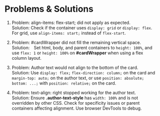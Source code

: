 # Problems & Solutions
1. Problem: align-items: flex-start; did not apply as expected. <br/>
Solution: Check if the container uses `display: grid` or `display: flex`. For grid, use `align-items: start;` instead of `flex-start`.

2. Problem: #cardWrapper did not fill the remaining vertical space. <br/>
Solution: Set html, body, and parent containers to `height: 100%`, and use `flex: 1` or `height: 100%` on **#cardWrapper** when using a flex column layout.

3. Problem: Author text would not align to the bottom of the card. <br/>
Solution: Use `display: flex;` `flex-direction: column;` on the card and `margin-top: auto;` on the author text, or use `position: absolute;` `bottom: ...;` with `position: relative;` on the card.

4. Problem: text-align: right stopped working for the author text. <br/>
Solution: Ensure **.author-text-style** has `width: 100%` and is not overridden by other CSS. Check for specificity issues or parent containers affecting alignment. Use browser DevTools to debug.
